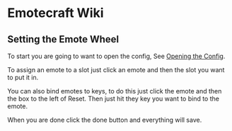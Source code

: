 # Emotecraft Wiki

## Setting the Emote Wheel

To start you are going to want to open the config, See [Opening the Config](./mod-config#opening-the-config).

To assign an emote to a slot just click an emote and then the slot you want to put it in.

You can also bind emotes to keys, to do this just click the emote and then the box to the left of Reset. Then just hit they key you want to bind to the emote.

When you are done click the done button and everything will save.
